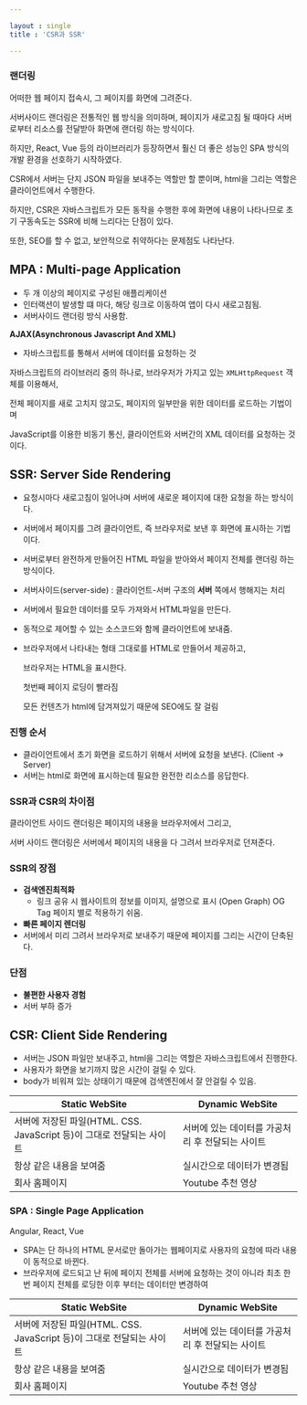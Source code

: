 ```yaml
---

layout : single
title : 'CSR과 SSR'

---
```




### 랜더링

어떠한 웹 페이지 접속시, 그 페이지를 화면에 그려준다. 





서버사이드 랜더링은 전통적인 웹 방식을 의미하며, 페이지가 새로고침 될 때마다 서버로부터 리소스를 전달받아 화면에 랜더링 하는 방식이다.

하지만, React, Vue 등의 라이브러리가 등장하면서 훨신 더 좋은 성능인 SPA 방식의 개발 환경을 선호하기 시작하였다. 

CSR에서 서버는 단지 JSON 파일을 보내주는 역할만 할 뿐이며, html을 그리는 역할은 클라이언트에서 수행한다. 

하지만, CSR은 자바스크립트가 모든 동작을 수행한 후에 화면에 내용이 나타나므로 초기 구동속도는 SSR에 비해 느리다는 단점이 있다.

또한, SEO를 할 수 없고, 보안적으로 취약하다는 문제점도 나타난다. 





## MPA : Multi-page Application

* 두 개 이상의 페이지로 구성된 애플리케이션
* 인터랙션이 발생할 떄 마다, 해당 링크로 이동하여 앱이 다시 새로고침됨. 
* 서버사이드 랜더링 방식 사용함. 



__AJAX(Asynchronous Javascript And XML)__

* 자바스크립트를 통해서 서버에 데이터를 요청하는 것

자바스크립트의 라이브러리 중의 하나로, 브라우저가 가지고 있는 `XMLHttpRequest` 객체를 이용해서, 

전체 페이지를 새로 고치지 않고도, 페이지의 일부만을 위한 데이터를 로드하는 기법이며 

JavaScript를 이용한 비동기 통신, 클라이언트와 서버간의 XML 데이터를 요청하는 것이다. 



## SSR: Server Side Rendering

* 요청시마다 새로고침이 일어나며 서버에 새로운 페이지에 대한 요청을 하는 방식이다.

* 서버에서 페이지를 그려 클라이언트, 즉 브라우저로 보낸 후 화면에 표시하는 기법이다. 

* 서버로부터 완전하게 만들어진 HTML 파일을 받아와서 페이지 전체를 랜더링 하는 방식이다. 

* 서버사이드(server-side) : 클라이언트-서버 구조의 **서버** 쪽에서 행해지는 처리

* 서버에서 필요한 데이터를 모두 가져와서 HTML파일을 만든다. 

* 동적으로 제어할 수 있는 소스코드와 함께 클라이언트에 보내줌. 

* 브라우저에서 나타내는 형태 그대로를 HTML로 만들어서 제공하고, 

  브라우저는 HTML을 표시한다. 

  첫번째 페이지 로딩이 빨라짐 

  모든 컨텐츠가 html에 담겨져있기 때문에 SEO에도 잘 걸림  

### 진행 순서

* 클라이언트에서 초기 화면을 로드하기 위해서 서버에 요청을 보낸다. (Client -> Server)
* 서버는 html로 화면에 표시하는데 필요한 완전한 리소스를 응답한다. 



### SSR과 CSR의 차이점

클라이언트 사이드 랜더링은 페이지의 내용을 브라우저에서 그리고,

서버 사이드 랜더링은 서버에서 페이지의 내용을 다 그려서 브라우저로 던져준다. 



### SSR의 장점

* **검색엔진최적화** 
  * 링크 공유 시 웹사이트의 정보를 이미지, 설명으로 표시 (Open Graph) OG Tag 페이지 별로 적용하기 쉬움.   
*  **빠른 페이지 렌더링**   
  * 서버에서 미리 그려서 브라우저로 보내주기 때문에 페이지를 그리는 시간이 단축된다. 

### 단점

* **불편한 사용자 경험** 
* 서버 부하 증가 



## CSR: Client Side Rendering

* 서버는 JSON 파일만 보내주고, html을 그리는 역할은 자바스크립트에서 진행한다.
* 사용자가 화면을 보기까지 많은 시간이 걸릴 수 있다.
* body가 비워져 있는 상태이기 때문에 검색엔진에서 잘 안걸릴 수 있음. 







| Static WebSite                                               | Dynamic WebSite                                  |
| ------------------------------------------------------------ | ------------------------------------------------ |
| 서버에 저장된 파일(HTML. CSS. JavaScript 등)이 그대로 전달되는 사이트 | 서버에 있는 데이터를 가공처리 후 전달되는 사이트 |
| 항상 같은 내용을 보여줌                                      | 실시간으로 데이터가 변경됨                       |
| 회사 홈페이지                                                | Youtube 추천 영상                                |









### SPA : Single Page Application 

Angular, React, Vue

* SPA는 단 하나의 HTML 문서로만 돌아가는 웹페이지로 사용자의 요청에 따라 내용이 동적으로 바뀐다. 
* 브라우저에 로드되고 난 뒤에 페이지 전체를 서버에 요청하는 것이 아니라 최초 한번 페이지 전체를 로딩한 이후 부터는 데이터만 변경하여 

| Static WebSite                                               | Dynamic WebSite                                  |
| ------------------------------------------------------------ | ------------------------------------------------ |
| 서버에 저장된 파일(HTML. CSS. JavaScript 등)이 그대로 전달되는 사이트 | 서버에 있는 데이터를 가공처리 후 전달되는 사이트 |
| 항상 같은 내용을 보여줌                                      | 실시간으로 데이터가 변경됨                       |
| 회사 홈페이지                                                | Youtube 추천 영상                                |



### 













